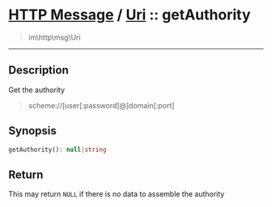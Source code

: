 # [HTTP Message](http.md) / [Uri](http-Uri.md) :: getAuthority
 > im\http\msg\Uri
____

## Description
Get the authority

 > scheme://[user[:password]@]domain[:port]  

## Synopsis
```php
getAuthority(): null|string
```

## Return
This may return `NULL` if there is no data to assemble the authority
